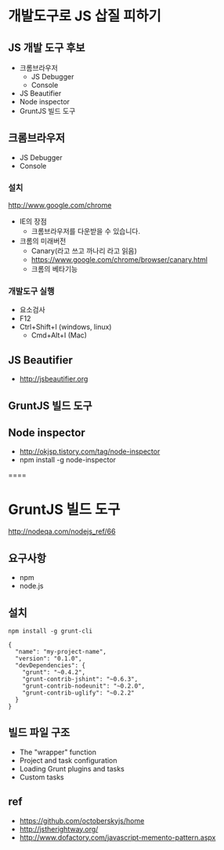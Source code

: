 # 개발도구로 JS 삽질 피하기
## JS 개발 도구 후보
* 크롬브라우저
  * JS Debugger
  * Console
* JS Beautifier
* Node inspector
* GruntJS 빌드 도구

## 크롬브라우저
  * JS Debugger
  * Console
### 설치
http://www.google.com/chrome
* IE의 장점
  * 크롬브라우저를 다운받을 수 있습니다.
* 크롬의 미래버전
  * Canary(라고 쓰고 까나리 라고 읽음)
  * https://www.google.com/chrome/browser/canary.html
  * 크롬의 베타기능

### 개발도구 실행
* 요소검사
* F12
* Ctrl+Shift+I (windows, linux)
  * Cmd+Alt+I (Mac)
## JS Beautifier
* http://jsbeautifier.org

## GruntJS 빌드 도구

## Node inspector
* http://okjsp.tistory.com/tag/node-inspector
* npm install -g node-inspector

====
# GruntJS 빌드 도구
http://nodeqa.com/nodejs_ref/66
## 요구사항
* npm
* node.js

## 설치
```
npm install -g grunt-cli
```

```
{
  "name": "my-project-name",
  "version": "0.1.0",
  "devDependencies": {
    "grunt": "~0.4.2",
    "grunt-contrib-jshint": "~0.6.3",
    "grunt-contrib-nodeunit": "~0.2.0",
    "grunt-contrib-uglify": "~0.2.2"
  }
}
```


## 빌드 파일 구조
* The "wrapper" function
* Project and task configuration
* Loading Grunt plugins and tasks
* Custom tasks


## ref

* https://github.com/octoberskyjs/home
* http://jstherightway.org/
* http://www.dofactory.com/javascript-memento-pattern.aspx

